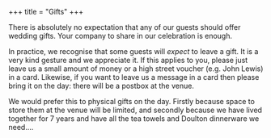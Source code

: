 +++
title = "Gifts"
+++

There is absolutely no expectation that any of our guests should offer wedding gifts. Your company to share in our celebration is enough.

In practice, we recognise that some guests will *expect* to leave a gift. It is a very kind gesture and we appreciate it. If this applies to you, please just leave us a small amount of money or a high street voucher (e.g. John Lewis) in a card. Likewise, if you want to leave us a message in a card then please bring it on the day: there will be a postbox at the venue.

We would prefer this to physical gifts on the day. Firstly because space to store them at the venue will be limited, and secondly because we have lived together for 7 years and have all the tea towels and Doulton dinnerware we need....